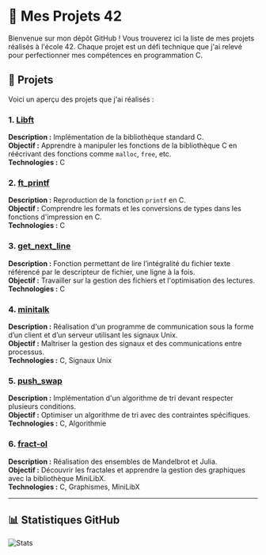 # 🌟 Mes Projets 42

Bienvenue sur mon dépôt GitHub ! Vous trouverez ici la liste de mes projets réalisés à l'école 42. Chaque projet est un défi technique que j'ai relevé pour perfectionner mes compétences en programmation C.

## 🔧 Projets

Voici un aperçu des projets que j'ai réalisés :

### 1. [Libft](https://github.com/SpkHD/Libft)  
**Description :** Implémentation de la bibliothèque standard C.  
**Objectif :** Apprendre à manipuler les fonctions de la bibliothèque C en réécrivant des fonctions comme `malloc`, `free`, etc.  
**Technologies :** C

### 2. [ft_printf](https://github.com/Spike-hd/ft_printf)  
**Description :** Reproduction de la fonction `printf` en C.  
**Objectif :** Comprendre les formats et les conversions de types dans les fonctions d'impression en C.  
**Technologies :** C

### 3. [get_next_line](https://github.com/Spike-hd/get_next_line)  
**Description :** Fonction permettant de lire l’intégralité du fichier texte référencé par le descripteur de fichier, une ligne à la fois.  
**Objectif :** Travailler sur la gestion des fichiers et l'optimisation des lectures.  
**Technologies :** C

### 4. [minitalk](https://github.com/Spike-hd/minitalk)  
**Description :** Réalisation d'un programme de communication sous la forme d’un client et d’un serveur utilisant les signaux Unix.  
**Objectif :** Maîtriser la gestion des signaux et des communications entre processus.  
**Technologies :** C, Signaux Unix

### 5. [push_swap](https://github.com/Spike-hd/push_swap)  
**Description :** Implémentation d'un algorithme de tri devant respecter plusieurs conditions.  
**Objectif :** Optimiser un algorithme de tri avec des contraintes spécifiques.  
**Technologies :** C, Algorithmie

### 6. [fract-ol](https://github.com/Spike-hd/fract-ol)  
**Description :** Réalisation des ensembles de Mandelbrot et Julia.  
**Objectif :** Découvrir les fractales et apprendre la gestion des graphiques avec la bibliothèque MiniLibX.  
**Technologies :** C, Graphismes, MiniLibX

---

## 📊 Statistiques GitHub

![Stats](https://github-readme-stats.vercel.app/api?username=Spike-hd&show_icons=true&theme=radical)




